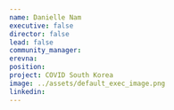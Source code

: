 ```yaml
---
name: Danielle Nam
executive: false
director: false
lead: false
community_manager:   
erevna:  
position: 
project: COVID South Korea
image: ../assets/default_exec_image.png
linkedin: 
---
```

